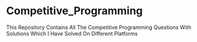 # Competitive_Programming
This Repository Contains All The Competitive Programming Questions With Solutions Which I Have Solved On Different Platforms
